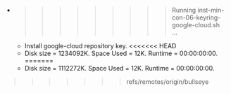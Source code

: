 * >>>>>>>>> Running inst-min-con-06-keyring-google-cloud.sh ...
  * Install google-cloud repository key.
<<<<<<< HEAD
  * Disk size = 1234092K. Space Used = 12K. Runtime = 00:00:00:00.
=======
  * Disk size = 1112272K. Space Used = 12K. Runtime = 00:00:00:00.
>>>>>>> refs/remotes/origin/bullseye
